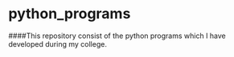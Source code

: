 # python_programs

####This repository consist of the python programs which I have developed during my college.
